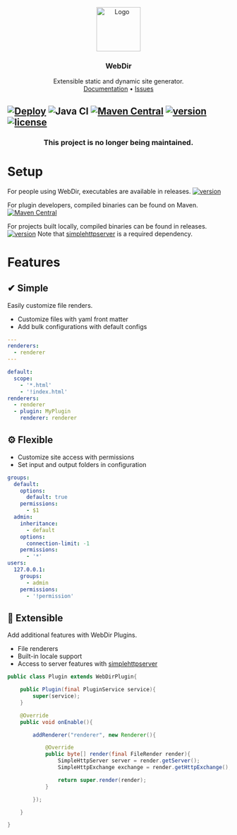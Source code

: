 <p align="center">
    <a href="https://github.com/Ktt-Development/webdir">
        <img src="https://raw.githubusercontent.com/Ktt-Development/webdir/main/icon.png" alt="Logo" width="100" height="100">
    </a>
    <h3 align="center">WebDir</h3>
    <p align="center">
        Extensible static and dynamic site generator.
        <br />
        <a href="https://docs.kttdevelopment.com/webdir/">Documentation</a>
        •
        <a href="https://github.com/Ktt-Development/webdir/issues">Issues</a>
    </p>
</p>

[![Deploy](https://github.com/Ktt-Development/webdir/workflows/Deploy/badge.svg)](https://github.com/Ktt-Development/webdir/actions?query=workflow%3ADeploy)
![Java CI](https://github.com/Ktt-Development/webdir/workflows/Java%20CI/badge.svg)
[![Maven Central](https://img.shields.io/maven-central/v/com.kttdevelopment.webdir/webdir-api)](https://mvnrepository.com/artifact/com.kttdevelopment.webdir/webdir-api)
[![version](https://img.shields.io/github/v/release/Ktt-Development/webdir)](https://github.com/Ktt-Development/webdir/releases)
[![license](https://img.shields.io/github/license/Ktt-Development/webdir)](https://github.com/Ktt-Development/webdir/blob/main/LICENSE)
---


<h3 align="center">This project is no longer being maintained.</h3>

# Setup

For people using WebDir, executables are available in releases. [![version](https://img.shields.io/github/v/release/Ktt-Development/webdir)](https://github.com/Ktt-Development/webdir/releases)

For plugin developers, compiled binaries can be found on Maven. [![Maven Central](https://img.shields.io/maven-central/v/com.kttdevelopment.webdir/webdir-api)](https://mvnrepository.com/artifact/com.kttdevelopment.webdir/webdir-api) 

For projects built locally, compiled binaries can be found in releases. [![version](https://img.shields.io/github/v/release/Ktt-Development/webdir)](https://github.com/Ktt-Development/webdir/releases) 
Note that [simplehttpserver](https://github.com/Ktt-Development/simplehttpserver) is a required dependency.


# Features

## ✔ Simple

Easily customize file renders.

- Customize files with yaml front matter
- Add bulk configurations with default configs

```yml
---
renderers:
  - renderer
---
```
```yml
default:
  scope:
    - '*.html'
    - '!index.html'
renderers: 
  - renderer
  - plugin: MyPlugin
    renderer: renderer
```

## ⚙ Flexible

- Customize site access with permissions
- Set input and output folders in configuration

```yml
groups:
  default:
    options:
      default: true
    permissions:
      - $1
  admin:
    inheritance:
      - default
    options:
      connection-limit: -1
    permissions:
      - '*'
users:
  127.0.0.1:
    groups:
      - admin
    permissions:
      - '!permission'
```

## 🔌 Extensible

Add additional features with WebDir Plugins.
- File renderers
- Built-in locale support
- Access to server features with [simplehttpserver](https://github.com/Ktt-Development/simplehttpserver)

```java
public class Plugin extends WebDirPlugin{

    public Plugin(final PluginService service){
        super(service);
    }

    @Override
    public void onEnable(){

        addRenderer("renderer", new Renderer(){

            @Override
            public byte[] render(final FileRender render){
                SimpleHttpServer server = render.getServer();
                SimpleHttpExchange exchange = render.getHttpExchange();

                return super.render(render);
            }

        });

    }

}
```
